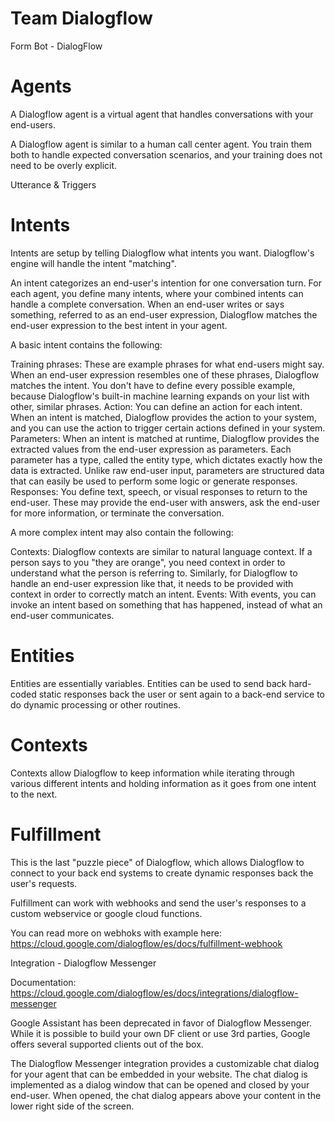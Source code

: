 # Team Dialogflow
Form Bot - DialogFlow

# Agents

A Dialogflow agent is a virtual agent that handles conversations with your end-users.
 
A Dialogflow agent is similar to a human call center agent. You train them both to handle expected conversation scenarios, and your training does not need to be overly explicit.
 
Utterance & Triggers
 

 
 
# Intents


 
 
Intents are setup by telling Dialogflow what intents you want. Dialogflow's engine will handle the intent "matching".
 
An intent categorizes an end-user's intention for one conversation turn. For each agent, you define many intents, where your combined intents can handle a complete conversation. When an end-user writes or says something, referred to as an end-user expression, Dialogflow matches the end-user expression to the best intent in your agent.
 
 
A basic intent contains the following:

Training phrases: These are example phrases for what end-users might say. When an end-user expression resembles one of these phrases, Dialogflow matches the intent. You don't have to define every possible example, because Dialogflow's built-in machine learning expands on your list with other, similar phrases.
Action: You can define an action for each intent. When an intent is matched, Dialogflow provides the action to your system, and you can use the action to trigger certain actions defined in your system.
Parameters: When an intent is matched at runtime, Dialogflow provides the extracted values from the end-user expression as parameters. Each parameter has a type, called the entity type, which dictates exactly how the data is extracted. Unlike raw end-user input, parameters are structured data that can easily be used to perform some logic or generate responses.
Responses: You define text, speech, or visual responses to return to the end-user. These may provide the end-user with answers, ask the end-user for more information, or terminate the conversation.
 
A more complex intent may also contain the following:

Contexts: Dialogflow contexts are similar to natural language context. If a person says to you "they are orange", you need context in order to understand what the person is referring to. Similarly, for Dialogflow to handle an end-user expression like that, it needs to be provided with context in order to correctly match an intent.
Events: With events, you can invoke an intent based on something that has happened, instead of what an end-user communicates.
 
# Entities
 

 
 
Entities are essentially variables. Entities can be used to send back hard-coded static responses back the user or sent again to a back-end service to do dynamic processing or other routines.
 
# Contexts
 

 
 
Contexts allow Dialogflow to keep information while iterating through various different intents and holding information as it goes from one intent to the next.
 
 
# Fulfillment
 

 
 
 
This is the last "puzzle piece" of Dialogflow, which allows Dialogflow to connect to your back end systems to create dynamic responses back the user's requests.
 
Fulfillment can work with webhooks and send the user's responses to a custom webservice or google cloud functions.
 

 

 
You can read more on webhoks with example here: https://cloud.google.com/dialogflow/es/docs/fulfillment-webhook
 
 
Integration - Dialogflow Messenger

 

Documentation: https://cloud.google.com/dialogflow/es/docs/integrations/dialogflow-messenger
 
Google Assistant has been deprecated in favor of Dialogflow Messenger. While it is possible to build your own DF client or use 3rd parties, Google offers several supported clients out of the box.
 
The Dialogflow Messenger integration provides a customizable chat dialog for your agent that can be embedded in your website. The chat dialog is implemented as a dialog window that can be opened and closed by your end-user. When opened, the chat dialog appears above your content in the lower right side of the screen.
